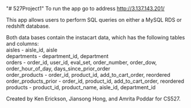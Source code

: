 "# 527Project1"
To run the app go to address http://3.137.143.201/

This app allows users to perform SQL queries on either a
MySQL RDS or redshift database.

Both data bases contain the instacart data, which has the following tables and columns: <br />
aisles - aisle_id, aisle <br />
departments - department_id, department <br />
orders - order_id, user_id, eval_set, order_number, order_dow, order_hour_of_day, days_since_prior_order <br />
order_products - order_id, product_id, add_to_cart_order, reordered <br />
order_products_prior - order_id, product_id, add_to_cart_order, reordered <br />
products - product_id, product_name, aisle_id, department_id <br />

Created by Ken Erickson, Jiansong Hong, and Amrita Poddar
for CS527.
